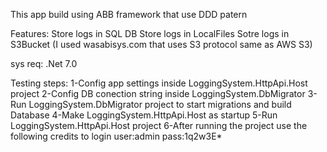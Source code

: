 This app build using ABB framework that use DDD patern

Features:
Store logs in SQL DB
Store logs in LocalFiles
Sotre logs in S3Bucket (I used wasabisys.com that uses S3 protocol same as AWS S3)

sys req:
.Net 7.0

Testing steps:
1-Config app settings inside  LoggingSystem.HttpApi.Host project
2-Config DB conection string inside LoggingSystem.DbMigrator
3-Run LoggingSystem.DbMigrator project to start migrations and build Database
4-Make LoggingSystem.HttpApi.Host as startup
5-Run LoggingSystem.HttpApi.Host project
6-After running the project use the following credits to login
user:admin
pass:1q2w3E*
